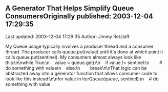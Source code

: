 ## A Generator That Helps Simplify Queue ConsumersOriginally published: 2003-12-04 17:29:35 
Last updated: 2003-12-04 17:29:35 
Author: Jimmy Retzlaff 
 
My Queue usage typically involves a producer thread and a consumer thread. The producer calls queue.put(value) until it's done at which point it calls queue.put(sentinel). My consumers almost always look like this:\n\nwhile True:\n&nbsp;&nbsp;&nbsp;&nbsp;value = queue.get()\n&nbsp;&nbsp;&nbsp;&nbsp;if value != sentinel:\n&nbsp;&nbsp;&nbsp;&nbsp;&nbsp;&nbsp;&nbsp;&nbsp;# do something with value\n&nbsp;&nbsp;&nbsp;&nbsp;else:\n&nbsp;&nbsp;&nbsp;&nbsp;&nbsp;&nbsp;&nbsp;&nbsp;break\n\nThat logic can be abstracted away into a generator function that allows consumer code to look like this instead:\n\nfor value in iterQueue(queue, sentinel):\n&nbsp;&nbsp;&nbsp;&nbsp;# do something with value